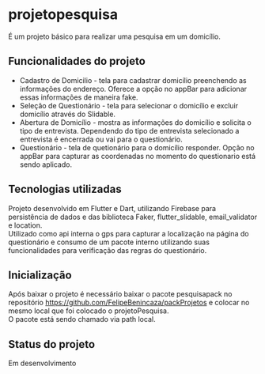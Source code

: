 # projetopesquisa

É um projeto básico para realizar uma pesquisa em um domicílio.

## Funcionalidades do projeto
- Cadastro de Domicilio - tela para cadastrar domicílio preenchendo as informações do endereço. Oferece a opção no appBar para adicionar essas informações de maneira fake. <br>
- Seleção de Questionário - tela para selecionar o domicílio e excluir domicílio através do Slidable.<br>
- Abertura de Domicílio - mostra as informações do domicílio e solicita o tipo de entrevista. Dependendo do tipo de entrevista selecionado a entrevista é encerrada ou vai para o questionário.<br>
- Questionário - tela de quetionário para o domicílio responder. Opção no appBar para capturar as coordenadas no momento do questionario está sendo aplicado.<br>

## Tecnologias utilizadas
Projeto desenvolvido em Flutter e Dart, utilizando Firebase para persistência de dados e das biblioteca Faker, flutter_slidable, email_validator e location.<br> 
Utilizado como api interna o gps para capturar a localização na página do questionário e consumo de um pacote interno utilizando suas funcionalidades para verificação das regras do questionário.

## Inicialização
Após baixar o projeto é necessário baixar o pacote pesquisapack no repositório https://github.com/FelipeBenincaza/packProjetos e colocar no mesmo local que foi colocado o projetoPesquisa.<br>
O pacote está sendo chamado via path local.

## Status do projeto
Em desenvolvimento